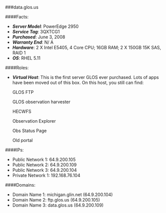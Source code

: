 ###data.glos.us

####Facts:
- ***Server Model***: PowerEdge 2950
- ***Service Tag***: 3QXTCG1
- ***Purchased***: June 3, 2008
- ***Warranty End***: N/ A
- ***Hardware***: 2 X Intel E5405, 4 Core CPU; 16GB RAM; 2 X 150GB 15K SAS, RAID 1
- ***OS***: RHEL 5.11

####Roles:
- ***Virtual Host***: This is the first server GLOS ever purchased. Lots of apps have been moved out of this box. On this host, you still can find:

  GLOS FTP

  GLOS observation harvester 
  
  HECWFS
  
  Observation Explorer

  Obs Status Page

  Old portal
  

####IPs:
- Public Network 1: 64.9.200.105
- Public Network 2: 64.9.200.109
- Public Network 3: 64.9.200.104
- Private Network 1: 192.168.76.104

####Domains:
- Domain Name 1: michigan.glin.net (64.9.200.104)
- Domain Name 2: ftp.glos.us (64.9.200.105)
- Domain Name 3: data.glos.us (64.9.200.109)
